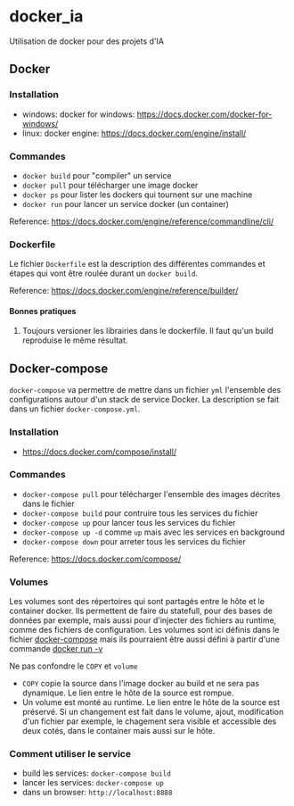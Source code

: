 # docker_ia
Utilisation de docker pour des projets d'IA

## Docker

### Installation
* windows: docker for windows: https://docs.docker.com/docker-for-windows/
* linux: docker engine: https://docs.docker.com/engine/install/

### Commandes
* `docker build` pour "compiler" un service
* `docker pull` pour télécharger une image docker
* `docker ps` pour lister les dockers qui tournent sur une machine
* `docker run` pour lancer un service docker (un container)

Reference: https://docs.docker.com/engine/reference/commandline/cli/

### Dockerfile
Le fichier `Dockerfile` est la description des différentes commandes et étapes
qui vont être roulée durant un `docker build`.

Reference: https://docs.docker.com/engine/reference/builder/

#### Bonnes pratiques
1. Toujours versioner les librairies dans le dockerfile. Il faut qu'un build reproduise
le même résultat.

## Docker-compose
`docker-compose` va permettre de mettre dans un fichier `yml` l'ensemble des configurations
autour d'un stack de service Docker.
La description se fait dans un fichier `docker-compose.yml`.
 
### Installation
* https://docs.docker.com/compose/install/

### Commandes
* `docker-compose pull` pour télécharger l'ensemble des images décrites dans le fichier
* `docker-compose build` pour contruire tous les services du fichier
* `docker-compose up` pour lancer tous les services du fichier
* `docker-compose up -d` comme `up` mais avec les services en background
* `docker-compose down` pour arreter tous les services du fichier

Reference: https://docs.docker.com/compose/
### Volumes
Les volumes sont des répertoires qui sont partagés entre le hôte et le container docker.
Ils permettent de faire du statefull, pour des bases de données par exemple, mais aussi pour
d'injecter des fichiers au runtime, comme des fichiers de configuration.
Les volumes sont ici définis dans le fichier [docker-compose](https://docs.docker.com/compose/compose-file/#volume-configuration-reference)
 mais ils pourraient être aussi défini à partir d'une commande [docker run -v](https://docs.docker.com/storage/volumes/)

Ne pas confondre le `COPY` et `volume`
* `COPY` copie la source dans l'image docker au build et ne sera pas dynamique. Le lien entre le hôte de la source est rompue.
* Un volume est monté au runtime. Le lien entre le hôte de la source est préservé. Si un changement est fait dans le volume, 
ajout, modification d'un fichier par exemple, le chagement sera visible et accessible des deux cotés, dans le container
 mais aussi sur le hôte.

### Comment utiliser le service
* build les services: `docker-compose build`
* lancer les services: `docker-compose up`
* dans un browser: `http://localhost:8888`